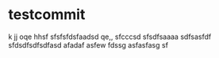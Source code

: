 # testcommit
k
jj
oqe
hhsf
sfsfsfdsfaadsd  qe,,
sfcccsd
sfsdfsaaaa
sdfsasfdf
sfdsdfsdfsdfasd
afadaf
asfew
fdssg
asfasfasg
sf

